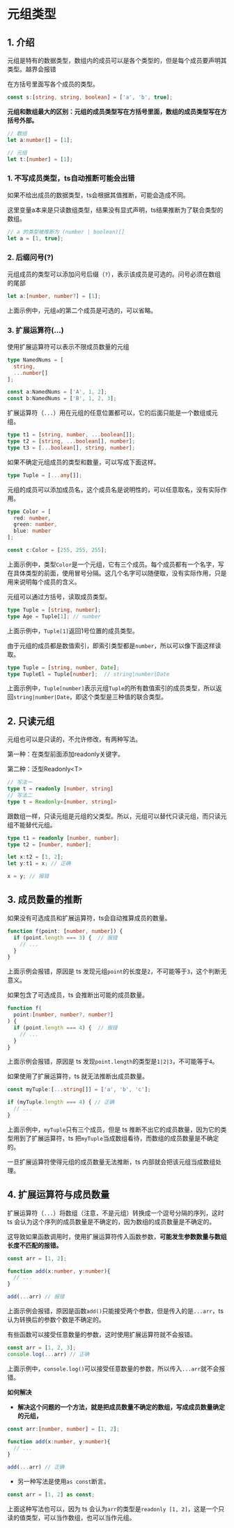 # 元组类型

## &#x20;1. 介绍

元组是特有的数据类型，数组内的成员可以是各个类型的，但是每个成员要声明其类型。越界会报错

在方括号里面写各个成员的类型。

```typescript
const s:[string, string, boolean] = ['a', 'b', true];
```

**元组和数组最大的区别：元组的成员类型写在方括号里面，数组的成员类型写在方括号外部。**

```typescript
// 数组
let a:number[] = [1];

// 元组
let t:[number] = [1];
```

### 1. 不写成员类型，ts自动推断可能会出错

如果不给出成员的数据类型，ts会根据其值推断，可能会造成不同。

这里变量a本来是只读数组类型，结果没有显式声明，ts结果推断为了联合类型的数组。

```typescript
// a 的类型被推断为 (number | boolean)[]
let a = [1, true];
```

### 2. 后缀问号(?)

元组成员的类型可以添加问号后缀（`?`），表示该成员是可选的。问号必须在数组的尾部

```typescript
let a:[number, number?] = [1];

```

上面示例中，元组`a`的第二个成员是可选的，可以省略。

### &#x20;3. 扩展运算符(...)

使用扩展运算符可以表示不限成员数量的元组

```typescript
type NamedNums = [
  string,
  ...number[]
];

const a:NamedNums = ['A', 1, 2];
const b:NamedNums = ['B', 1, 2, 3];
```

扩展运算符（`...`）用在元组的任意位置都可以，它的后面只能是一个数组或元组。

```typescript
type t1 = [string, number, ...boolean[]];
type t2 = [string, ...boolean[], number];
type t3 = [...boolean[], string, number];
```

如果不确定元组成员的类型和数量，可以写成下面这样。

```typescript
type Tuple = [...any[]];
```

元组的成员可以添加成员名，这个成员名是说明性的，可以任意取名，没有实际作用。

```typescript
type Color = [
  red: number,
  green: number,
  blue: number
];

const c:Color = [255, 255, 255];

```

上面示例中，类型`Color`是一个元组，它有三个成员。每个成员都有一个名字，写在具体类型的前面，使用冒号分隔。这几个名字可以随便取，没有实际作用，只是用来说明每个成员的含义。

元组可以通过方括号，读取成员类型。

```typescript
type Tuple = [string, number];
type Age = Tuple[1]; // number
```

上面示例中，`Tuple[1]`返回1号位置的成员类型。

由于元组的成员都是数值索引，即索引类型都是`number`，所以可以像下面这样读取。

```typescript
type Tuple = [string, number, Date];
type TupleEl = Tuple[number];  // string|number|Date
```

上面示例中，`Tuple[number]`表示元组`Tuple`的所有数值索引的成员类型，所以返回`string|number|Date`，即这个类型是三种值的联合类型。

## &#x20;2. 只读元组

元组也可以是只读的，不允许修改，有两种写法。

第一种：在类型前面添加readonly关键字。

第二种：泛型Readonly\<T>

```typescript
// 写法一
type t = readonly [number, string]
// 写法二
type t = Readonly<[number, string]>
```

跟数组一样，只读元组是元组的父类型。所以，元组可以替代只读元组，而只读元组不能替代元组。

```typescript
type t1 = readonly [number, number];
type t2 = [number, number];

let x:t2 = [1, 2];
let y:t1 = x; // 正确

x = y; // 报错
```

## &#x20;3. 成员数量的推断

如果没有可选成员和扩展运算符，ts会自动推算成员的数量。

```typescript
function f(point: [number, number]) {
  if (point.length === 3) {  // 报错
    // ...
  }
}

```

上面示例会报错，原因是 ts 发现元组`point`的长度是`2`，不可能等于`3`，这个判断无意义。

如果包含了可选成员，ts 会推断出可能的成员数量。

```typescript
function f(
  point:[number, number?, number?]
) {
  if (point.length === 4) {  // 报错
    // ...
  }
}

```

上面示例会报错，原因是 ts 发现`point.length`的类型是`1|2|3`，不可能等于`4`。

如果使用了扩展运算符，ts 就无法推断出成员数量。

```typescript
const myTuple:[...string[]] = ['a', 'b', 'c'];

if (myTuple.length === 4) { // 正确
  // ...
}

```

上面示例中，`myTuple`只有三个成员，但是 ts 推断不出它的成员数量，因为它的类型用到了扩展运算符，ts 把`myTuple`当成数组看待，而数组的成员数量是不确定的。

一旦扩展运算符使得元组的成员数量无法推断，ts 内部就会把该元组当成数组处理。

## &#x20;4. 扩展运算符与成员数量

扩展运算符（`...`）将数组（注意，不是元组）转换成一个逗号分隔的序列，这时 ts 会认为这个序列的成员数量是不确定的，因为数组的成员数量是不确定的。

这导致如果函数调用时，使用扩展运算符传入函数参数，**可能发生参数数量与数组长度不匹配的报错。**

```typescript
const arr = [1, 2];

function add(x:number, y:number){
  // ...
}

add(...arr) // 报错
```

上面示例会报错，原因是函数`add()`只能接受两个参数，但是传入的是`...arr`，ts 认为转换后的参数个数是不确定的。

有些函数可以接受任意数量的参数，这时使用扩展运算符就不会报错。

```typescript
const arr = [1, 2, 3];
console.log(...arr) // 正确

```

上面示例中，`console.log()`可以接受任意数量的参数，所以传入`...arr`就不会报错。

**如何解决**

*   **解决这个问题的一个方法，就是把成员数量不确定的数组，写成成员数量确定的元组，**

```typescript
const arr:[number, number] = [1, 2];

function add(x:number, y:number){
  // ...
}

add(...arr) // 正确
```

*   另一种写法是使用`as const`断言。

```typescript
const arr = [1, 2] as const;

```

上面这种写法也可以，因为 ts 会认为`arr`的类型是`readonly [1, 2]`，这是一个只读的值类型，可以当作数组，也可以当作元组。
